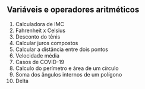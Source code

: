 ## Variáveis e operadores aritméticos

1. Calculadora de IMC
2. Fahrenheit x Celsius
3. Desconto do tênis
4. Calcular juros compostos
5. Calcular a distância entre dois pontos
6. Velocidade média
7. Casos de COVID-19
8. Calculo do perímetro e área de um círculo
9. Soma dos ângulos internos de um polígono
10. Delta
